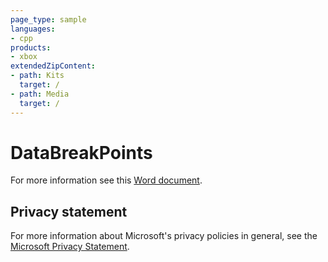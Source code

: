 ```yaml
---
page_type: sample
languages:
- cpp
products:
- xbox
extendedZipContent:
- path: Kits
  target: /
- path: Media
  target: /
---
```


# DataBreakPoints

For more information see this [Word document](https://github.com/microsoft/Xbox-GDK-Samples/blob/main/Samples/System/DataBreakPoints/Readme.docx).

## Privacy statement

For more information about Microsoft's privacy policies in general, see the [Microsoft Privacy Statement](https://privacy.microsoft.com/privacystatement/).
